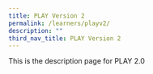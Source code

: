 ```yaml
---
title: PLAY Version 2
permalink: /learners/playv2/
description: ""
third_nav_title: PLAY Version 2
---
```


This is the description page for PLAY 2.0